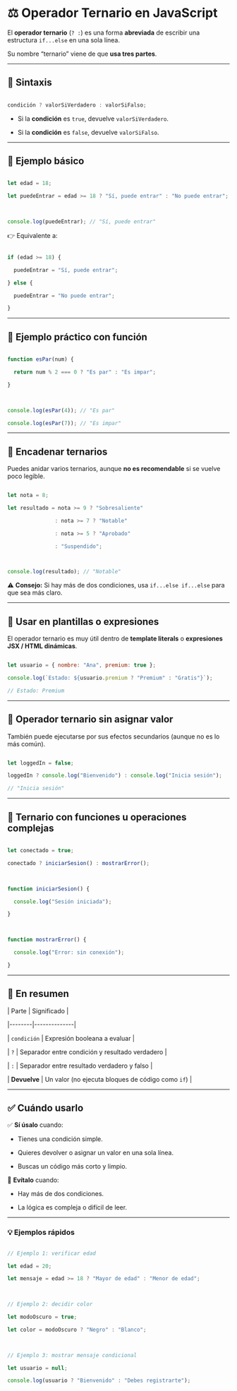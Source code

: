 # ⚖️ Operador Ternario en JavaScript

  

El **operador ternario** (`? :`) es una forma **abreviada** de escribir una estructura `if...else` en una sola línea.  

Su nombre “ternario” viene de que **usa tres partes**.

  

---

  

## 🔹 Sintaxis

  

```js

condición ? valorSiVerdadero : valorSiFalso;

```

  

- Si la **condición** es `true`, devuelve `valorSiVerdadero`.  

- Si la **condición** es `false`, devuelve `valorSiFalso`.

  

---

  

## 🧩 Ejemplo básico

  

```js

let edad = 18;

let puedeEntrar = edad >= 18 ? "Sí, puede entrar" : "No puede entrar";

  

console.log(puedeEntrar); // "Sí, puede entrar"

```

  

👉 Equivalente a:

```js

if (edad >= 18) {

  puedeEntrar = "Sí, puede entrar";

} else {

  puedeEntrar = "No puede entrar";

}

```

  

---

  

## 🔹 Ejemplo práctico con función

  

```js

function esPar(num) {

  return num % 2 === 0 ? "Es par" : "Es impar";

}

  

console.log(esPar(4)); // "Es par"

console.log(esPar(7)); // "Es impar"

```

  

---

  

## 🔹 Encadenar ternarios

  

Puedes anidar varios ternarios, aunque **no es recomendable** si se vuelve poco legible.

  

```js

let nota = 8;

let resultado = nota >= 9 ? "Sobresaliente"

               : nota >= 7 ? "Notable"

               : nota >= 5 ? "Aprobado"

               : "Suspendido";

  

console.log(resultado); // "Notable"

```

  

⚠️ **Consejo:** Si hay más de dos condiciones, usa `if...else if...else` para que sea más claro.

  

---

  

## 🔹 Usar en plantillas o expresiones

  

El operador ternario es muy útil dentro de **template literals** o **expresiones JSX / HTML dinámicas**.

  

```js

let usuario = { nombre: "Ana", premium: true };

console.log(`Estado: ${usuario.premium ? "Premium" : "Gratis"}`);

// Estado: Premium

```

  

---

  

## 🔹 Operador ternario sin asignar valor

  

También puede ejecutarse por sus efectos secundarios (aunque no es lo más común).

  

```js

let loggedIn = false;

loggedIn ? console.log("Bienvenido") : console.log("Inicia sesión");

// "Inicia sesión"

```

  

---

  

## 🔹 Ternario con funciones u operaciones complejas

  

```js

let conectado = true;

conectado ? iniciarSesion() : mostrarError();

  

function iniciarSesion() {

  console.log("Sesión iniciada");

}

  

function mostrarError() {

  console.log("Error: sin conexión");

}

```

  

---

  

## 🔹 En resumen

  

| Parte | Significado |

|--------|--------------|

| `condición` | Expresión booleana a evaluar |

| `?` | Separador entre condición y resultado verdadero |

| `:` | Separador entre resultado verdadero y falso |

| **Devuelve** | Un valor (no ejecuta bloques de código como `if`) |

  

---

  

## ✅ Cuándo usarlo

✅ **Sí úsalo** cuando:

- Tienes una condición simple.

- Quieres devolver o asignar un valor en una sola línea.

- Buscas un código más corto y limpio.

  

🚫 **Evítalo** cuando:

- Hay más de dos condiciones.

- La lógica es compleja o difícil de leer.

  

---

  

### 💡 Ejemplos rápidos

  

```js

// Ejemplo 1: verificar edad

let edad = 20;

let mensaje = edad >= 18 ? "Mayor de edad" : "Menor de edad";

  

// Ejemplo 2: decidir color

let modoOscuro = true;

let color = modoOscuro ? "Negro" : "Blanco";

  

// Ejemplo 3: mostrar mensaje condicional

let usuario = null;

console.log(usuario ? "Bienvenido" : "Debes registrarte");

```